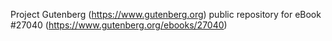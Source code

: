 Project Gutenberg (https://www.gutenberg.org) public repository for eBook #27040 (https://www.gutenberg.org/ebooks/27040)
